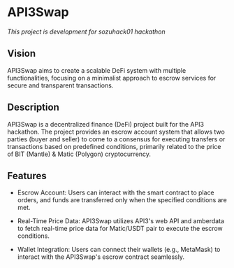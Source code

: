 # API3Swap

_This project is development for sozuhack01 hackathon_
## Vision

API3Swap aims to create a scalable DeFi system with multiple functionalities, focusing on a minimalist approach to escrow services for secure and transparent transactions.

## Description

API3Swap is a decentralized finance (DeFi) project built for the API3 hackathon. The project provides an escrow account system that allows two parties (buyer and seller) to come to a consensus for executing transfers or transactions based on predefined conditions, primarily related to the price of BIT (Mantle) & Matic (Polygon) cryptocurrency.

## Features

- Escrow Account: Users can interact with the smart contract to place orders, and funds are transferred only when the specified conditions are met.

- Real-Time Price Data: API3Swap utilizes API3's web API and amberdata to fetch real-time price data for Matic/USDT pair to execute the escrow conditions.

- Wallet Integration: Users can connect their wallets (e.g., MetaMask) to interact with the API3Swap's escrow contract seamlessly.
